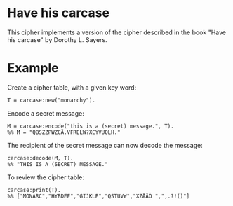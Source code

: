 Have his carcase
================

This cipher implements a version of the cipher described
in the book "Have his carcase" by Dorothy L. Sayers.


Example
=======

Create a cipher table, with a given key word:

    T = carcase:new("monarchy").

Encode a secret message:

    M = carcase:encode("this is a (secret) message.", T).
    %% M = "QBSZZPWZCÄ.VFRELW?XCYVUOLH."

The recipient of the secret message can now decode the message:

    carcase:decode(M, T).
    %% "THIS IS A (SECRET) MESSAGE."

To review the cipher table:

    carcase:print(T).
    %% ["MONARC","HYBDEF","GIJKLP","QSTUVW","XZÅÄÖ ",",.?!()"]
